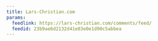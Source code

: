 ```yaml
---
title: Lars-Christian.com
params:
  feedlink: https://lars-christian.com/comments/feed/
  feedid: 23b9ae6d2132d41e83e0e1d90c5abbea
---
```

